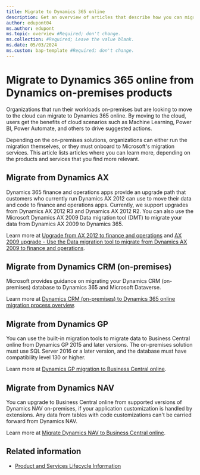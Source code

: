 ```yaml
---
title: Migrate to Dynamics 365 online
description: Get an overview of articles that describe how you can migrate to Dynamics 365 online from supported on-premises solutions with Dynamics products.
author: edupont04
ms.author: edupont
ms.topic: overview #Required; don't change.
ms.collection: #Required; Leave the value blank.
ms.date: 05/03/2024
ms.custom: bap-template #Required; don't change.
---
```


# Migrate to Dynamics 365 online from Dynamics on-premises products

Organizations that run their workloads on-premises but are looking to move to the cloud can migrate to Dynamics 365 online. By moving to the cloud, users get the benefits of cloud scenarios such as Machine Learning, Power BI, Power Automate, and others to drive suggested actions.

Depending on the on-premises solutions, organizations can either run the migration themselves, or they must onboard to Microsoft's migration services. This article lists articles where you can learn more, depending on the products and services that you find more relevant.

## Migrate from Dynamics AX

Dynamics 365 finance and operations apps provide an upgrade path that customers who currently run Dynamics AX 2012 can use to move their data and code to finance and operations apps. Currently, we support upgrades from Dynamics AX 2012 R3 and Dynamics AX 2012 R2. You can also use the Microsoft Dynamics AX 2009 Data migration tool (DMT) to migrate your data from Dynamics AX 2009 to Dynamics 365.

Learn more at [Upgrade from AX 2012 to finance and operations](/dynamics365/fin-ops-core/dev-itpro/migration-upgrade/upgrade-overview-2012) and [AX 2009 upgrade - Use the Data migration tool to migrate from Dynamics AX 2009 to finance and operations](/dynamics365/fin-ops-core/dev-itpro/migration-upgrade/data-migration-tool).  

## Migrate from Dynamics CRM (on-premises)

Microsoft provides guidance on migrating your Dynamics CRM (on-premises) database to Dynamics 365 and Microsoft Dataverse.  

Learn more at [Dynamics CRM (on-premises) to Dynamics 365 online migration process overview](opol-crm-migration-high-level-overview.md).  

## Migrate from Dynamics GP

You can use the built-in migration tools to migrate data to Business Central online from Dynamics GP 2015 and later versions. The on-premises solution must use SQL Server 2016 or a later version, and the database must have compatibility level 130 or higher.  

Learn more at [Dynamics GP migration to Business Central online](/dynamics365/business-central/dev-itpro/administration/migrate-gp-overview).  

## Migrate from Dynamics NAV

You can upgrade to Business Central online from supported versions of Dynamics NAV on-premises, if your application customization is handled by extensions. Any data from tables with code customizations can't be carried forward from Dynamics NAV.

Learn more at [Migrate Dynamics NAV to Business Central online](/dynamics365/business-central/dev-itpro/administration/migrate-nav).  

## Related information

- [Product and Services Lifecycle Information](/lifecycle/products/?products=dynamics)  
